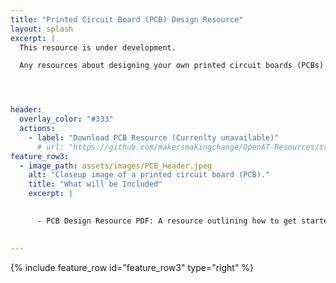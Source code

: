 ```yaml
---
title: "Printed Circuit Board (PCB) Design Resource"
layout: splash
excerpt: |
  This resource is under development.

  Any resources about designing your own printed circuit boards (PCBs) will be available for download on this page.




header:
  overlay_color: "#333"
  actions:
    - label: "Download PCB Resource (Currenlty unavailable)"
      # url: "https://github.com/makersmakingchange/OpenAT-Resources/tree/main/PCB_Design_Resources" 
feature_row3:
  - image_path: assets/images/PCB_Header.jpeg
    alt: "Closeup image of a printed circuit board (PCB)."
    title: "What will be Included"
    excerpt: |
      

      - PCB Design Resource PDF: A resource outlining how to get started designing PCBs. The resource will link to other tutorials and pages, and give people an idea of where to start looking when first learning about designing their own PCBs.

  
---
```





{% include feature_row id="feature_row3" type="right" %}